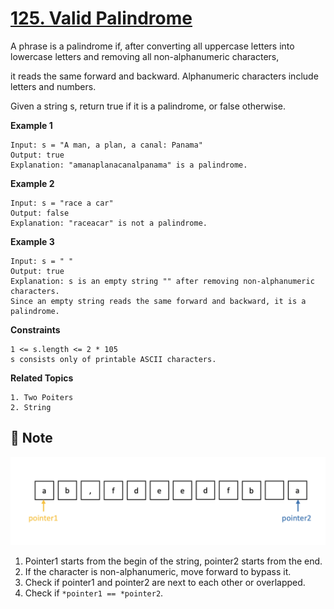 # [125. Valid Palindrome](https://leetcode.com/problems/valid-palindrome/)

A phrase is a palindrome if, after converting all uppercase letters into lowercase letters and removing all non-alphanumeric characters,

it reads the same forward and backward. Alphanumeric characters include letters and numbers.

Given a string s, return true if it is a palindrome, or false otherwise.

**Example 1**

```text
Input: s = "A man, a plan, a canal: Panama"
Output: true
Explanation: "amanaplanacanalpanama" is a palindrome.
```

**Example 2**

```text
Input: s = "race a car"
Output: false
Explanation: "raceacar" is not a palindrome.
```

**Example 3**

```text
Input: s = " "
Output: true
Explanation: s is an empty string "" after removing non-alphanumeric characters.
Since an empty string reads the same forward and backward, it is a palindrome.
```

**Constraints**

```text
1 <= s.length <= 2 * 105
s consists only of printable ASCII characters.
```

**Related Topics**

```text
1. Two Poiters
2. String
```

## :memo: Note

![leetcode_0125](../../gif/leetcode_0125.gif)

1. Pointer1 starts from the begin of the string, pointer2 starts from the end.
2. If the character is non-alphanumeric, move forward to bypass it.
3. Check if pointer1 and pointer2 are next to each other or overlapped.
4. Check if `*pointer1 == *pointer2`.
